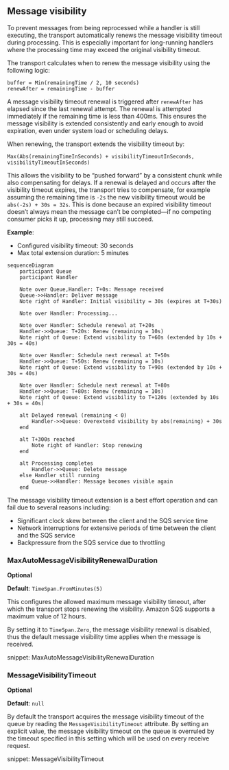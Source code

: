 ## Message visibility

To prevent messages from being reprocessed while a handler is still executing, the transport automatically renews the message visibility timeout during processing. This is especially important for long-running handlers where the processing time may exceed the original visibility timeout.

The transport calculates when to renew the message visibility using the following logic:

```text
buffer = Min(remainingTime / 2, 10 seconds)
renewAfter = remainingTime - buffer
```

A message visibility timeout renewal is triggered after `renewAfter` has elapsed since the last renewal attempt. The renewal is attempted immediately if the remaining time is less than 400ms. This ensures the message visibility is extended consistently and early enough to avoid expiration, even under system load or scheduling delays.

When renewing, the transport extends the visibility timeout by:

```text
Max(Abs(remainingTimeInSeconds) + visibilityTimeoutInSeconds, visibilityTimeoutInSeconds)
```

This allows the visibility to be “pushed forward” by a consistent chunk while also compensating for delays. If a renewal is delayed and occurs after the visibility timeout expires, the transport tries to compensate, for example assuming the remaining time is `-2s` the new visibility timeout would be `abs(-2s) + 30s = 32s`. This is done because an expired visibility timeout doesn’t always mean the message can’t be completed—if no competing consumer picks it up, processing may still succeed.

**Example**:

- Configured visibility timeout: 30 seconds
- Max total extension duration: 5 minutes

```mermaid
sequenceDiagram
    participant Queue
    participant Handler

    Note over Queue,Handler: T+0s: Message received
    Queue->>Handler: Deliver message
    Note right of Handler: Initial visibility = 30s (expires at T+30s)

    Note over Handler: Processing...

    Note over Handler: Schedule renewal at T+20s
    Handler->>Queue: T+20s: Renew (remaining = 10s)
    Note right of Queue: Extend visibility to T+60s (extended by 10s + 30s = 40s)

    Note over Handler: Schedule next renewal at T+50s
    Handler->>Queue: T+50s: Renew (remaining = 10s)
    Note right of Queue: Extend visibility to T+90s (extended by 10s + 30s = 40s)

    Note over Handler: Schedule next renewal at T+80s
    Handler->>Queue: T+80s: Renew (remaining = 10s)
    Note right of Queue: Extend visibility to T+120s (extended by 10s + 30s = 40s)

    alt Delayed renewal (remaining < 0)
        Handler->>Queue: Overextend visibility by abs(remaining) + 30s
    end

    alt T+300s reached
        Note right of Handler: Stop renewing
    end

    alt Processing completes
        Handler->>Queue: Delete message
    else Handler still running
        Queue->>Handler: Message becomes visible again
    end
```

The message visibility timeout extension is a best effort operation and can fail due to several reasons including:

- Significant clock skew between the client and the SQS service time
- Network interruptions for extensive periods of time between the client and the SQS service
- Backpressure from the SQS service due to throttling

### MaxAutoMessageVisibilityRenewalDuration

**Optional**

**Default**: `TimeSpan.FromMinutes(5)`

This configures the allowed maximum message visibility timeout, after which the transport stops renewing the visibility. Amazon SQS supports a maximum value of 12 hours.

By setting it to `TimeSpan.Zero`, the message visibility renewal is disabled, thus the default message visibility time applies when the message is received.

snippet: MaxAutoMessageVisibilityRenewalDuration

### MessageVisibilityTimeout

**Optional**

**Default**: `null`

By default the transport acquires the message visibility timeout of the queue by reading the `MessageVisibilityTimeout` attribute. By setting an explicit value, the message visibility timeout on the queue is overruled by the timeout specified in this setting which will be used on every receive request.

snippet: MessageVisibilityTimeout